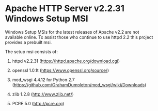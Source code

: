 Apache HTTP Server v2.2.31 Windows Setup MSI
=============================================

Windows Setup MSIs for the latest releases of Apache v2.2 are not available online. To assist those who continue to use httpd 2.2 this project provides a prebuilt msi.

The setup msi consists of:

1. httpd v2.2.31 (https://httpd.apache.org/download.cgi)

2. openssl 1.0.1t (https://www.openssl.org/source/)

3. mod_wsgi 4.4.12 for Python 2.7 (https://github.com/GrahamDumpleton/mod_wsgi/wiki/Downloads)

4. zlib 1.2.8 (http://www.zlib.net/)

5. PCRE 5.0 (http://pcre.org)
